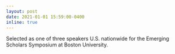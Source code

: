 ```yaml
---
layout: post
date: 2021-01-01 15:59:00-0400
inline: true
---
```

Selected as one of three speakers U.S. nationwide for the Emerging Scholars Symposium at Boston University.
